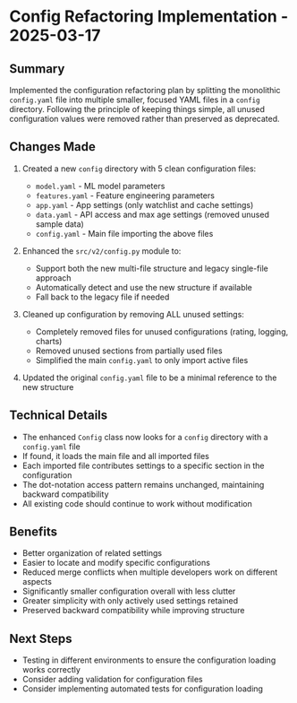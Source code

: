 # Config Refactoring Implementation - 2025-03-17

## Summary
Implemented the configuration refactoring plan by splitting the monolithic `config.yaml` file into multiple smaller, focused YAML files in a `config` directory. Following the principle of keeping things simple, all unused configuration values were removed rather than preserved as deprecated.

## Changes Made
1. Created a new `config` directory with 5 clean configuration files:
   - `model.yaml` - ML model parameters
   - `features.yaml` - Feature engineering parameters
   - `app.yaml` - App settings (only watchlist and cache settings)
   - `data.yaml` - API access and max age settings (removed unused sample data)
   - `config.yaml` - Main file importing the above files

2. Enhanced the `src/v2/config.py` module to:
   - Support both the new multi-file structure and legacy single-file approach
   - Automatically detect and use the new structure if available
   - Fall back to the legacy file if needed

3. Cleaned up configuration by removing ALL unused settings:
   - Completely removed files for unused configurations (rating, logging, charts)
   - Removed unused sections from partially used files
   - Simplified the main `config.yaml` to only import active files

4. Updated the original `config.yaml` file to be a minimal reference to the new structure

## Technical Details
- The enhanced `Config` class now looks for a `config` directory with a `config.yaml` file
- If found, it loads the main file and all imported files
- Each imported file contributes settings to a specific section in the configuration
- The dot-notation access pattern remains unchanged, maintaining backward compatibility
- All existing code should continue to work without modification

## Benefits
- Better organization of related settings
- Easier to locate and modify specific configurations
- Reduced merge conflicts when multiple developers work on different aspects
- Significantly smaller configuration overall with less clutter
- Greater simplicity with only actively used settings retained
- Preserved backward compatibility while improving structure

## Next Steps
- Testing in different environments to ensure the configuration loading works correctly
- Consider adding validation for configuration files
- Consider implementing automated tests for configuration loading 